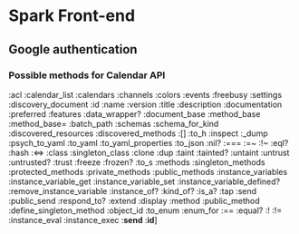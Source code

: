 <h1>Spark Front-end</h1>

<h2>Google authentication</h2>


### Possible methods for Calendar API

:acl
:calendar_list
:calendars
:channels
:colors
:events
:freebusy
:settings
:discovery_document
:id
:name
:version
:title
:description
:documentation
:preferred
:features
:data_wrapper?
:document_base
:method_base
:method_base=
:batch_path
:schemas
:schema_for_kind
:discovered_resources
:discovered_methods
:[]
:to_h
:inspect
:_dump
:psych_to_yaml
:to_yaml
:to_yaml_properties
:to_json
:nil?
:===
:=~
:!~
:eql?
:hash
:<=>
:class
:singleton_class
:clone
:dup
:taint
:tainted?
:untaint
:untrust
:untrusted?
:trust
:freeze
:frozen?
:to_s
:methods
:singleton_methods
:protected_methods
:private_methods
:public_methods
:instance_variables
:instance_variable_get
:instance_variable_set
:instance_variable_defined?
:remove_instance_variable
:instance_of?
:kind_of?
:is_a?
:tap
:send
:public_send
:respond_to?
:extend
:display
:method
:public_method
:define_singleton_method
:object_id
:to_enum
:enum_for
:==
:equal?
:!
:!=
:instance_eval
:instance_exec
:__send__
:__id__]
